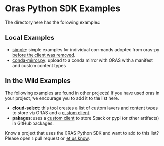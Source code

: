 # Oras Python SDK Examples

The directory here has the following examples:

## Local Examples

 - [simple](simple): simple examples for individual commands adopted from oras-py [before the client was removed](https://github.com/oras-project/oras-py/tree/3b4e6d74d49b8c6a5d8180e646d52fcc50b3508a).
 - [conda-mirror.py](conda-mirror.py): upload to a conda mirror with ORAS with a manifest and custom content types.

## In the Wild Examples

The following examples are found in other projects! If you have used oras in
your project, we encourage you to add it to the list here.

 - **cloud-select**: this tool [creates a list of custom layers](https://github.com/converged-computing/cloud-select/blob/main/cloud_select/main/cache.py#L81-L107) and content types to store via ORAS and a [custom client](https://github.com/converged-computing/cloud-select/blob/db02c4378f06bfbbe9df6b8a83c885cc9238a04e/cloud_select/main/cache.py#L81).
 - **pakages**: uses a [custom client](https://github.com/syspack/pakages/blob/main/pakages/oras.py) to store Spack or pypi (or other artifacts) in GitHub packages.


Know a project that uses the ORAS Python SDK and want to add to this list?
Please open a pull request or [let us know](https://github.com/oras-project/oras-py/issues).
